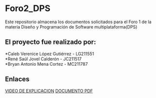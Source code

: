 # Foro2_DPS
Este repositorio almacena los documentos solicitados para el Foro 1 de la materia Diseño y Programación de Software multiplataforma(DPS)

<h2>El proyecto fue realizado por:</h2>
*Caleb Verenice López Gutiérrez - LG211551<br>
*René Saúl Jovel Calderón - JC211517<br>
*Bryan Antonio Mena Cortez - MC211787<br>



## Enlaces
[VIDEO DE EXPLICACION](https://www.youtube.com/watch?v=vPz-0gTF8Vk)
[DOCUMENTO PDF](https://drive.google.com/file/d/13UlWv9N0V64ux-H2P-LXl5KO6rx_HMO6/view?usp=sharing)

